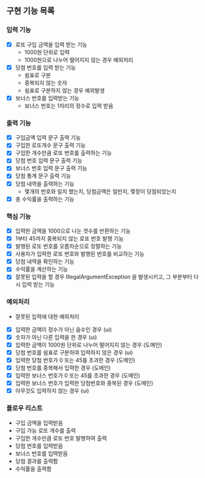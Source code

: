 ## 구현 기능 목록

### 입력 기능

- [x] 로또 구입 금액을 입력 받는 기능
    - 1000원 단위로 입력
    - 1000원으로 나누어 떨어지지 않는 경우 예외처리
- [x] 당첨 번호를 입력 받는 기능
    - 쉼표로 구분
    - 중복되지 않는 숫자
    - 쉼표로 구분하지 않는 경우 예외발생
- [x] 보너스 번호를 입력받는 기능
    - 보너스 번호는 1자리의 정수로 입력 받음

### 출력 기능

- [x] 구입금액 입력 문구 출력 기능
- [x] 구입한 로또개수 문구 출력 기능
- [x] 구입한 개수만큼 로또 번호를 출력하는 기능
- [x] 당첨 번호 입력 문구 출력 기능
- [x] 보너스 번호 입력 문구 출력 기능
- [x] 당첨 통계 문구 출력 기능
- [x] 당첨 내역을 출력하는 기능
    - 몇개의 번호와 일치 했는지, 당첨금액은 얼만지, 몇장이 당점되었는지
- [x] 총 수익률을 출력하는 기능

### 핵심 기능

- [x] 입력한 금액을 1000으로 나눈 갯수를 반환하는 기능
- [x] 1부터 45까지 중복되지 않는 로또 번호 발행 기능
- [x] 발행된 로또 번호를 오름차순으로 정렬하는 기능
- [x] 사용자가 입력한 로또 번호와 발행된 번호를 비교하는 기능
- [x] 당첨 내역을 확인하는 기능
- [x] 수익률을 계산하는 기능
- [x] 잘못된 입력을 할 경우 IllegalArgumentException 을 발생시키고, 그 부분부터 다시 입력 받는 기능

### 예외처리

- 잘못된 입력에 대한 예외처리
- [x] 입력한 금액이 정수가 아닌 음수인 경우 (ui)
- [x] 숫자가 아닌 다른 입력을 한 경우 (ui)
- [x] 입력한 금액이 1000원 단위로 나누어 떨어지지 않는 경우 (도메인)
- [x] 당첨 번호를 쉼표로 구분하여 입력하지 않은 경우 (ui)
- [x] 입력한 당첨 번호가 0 또는 45를 초과한 경우 (도메인)
- [x] 당첨 번호를 중복해서 입력한 경우 (도메인)
- [x] 입력한 보너스 번호가 0 또는 45를 초과한 경우 (도메인)
- [x] 입력한 보너스 번호가 입력한 당첨번호와 중복된 경우 (도메인)
- [x] 아무것도 입력하지 않는 경우 (ui)

### 플로우 리스트

- 구입 금액을 입력받음
- 구입 가능 로또 개수를 출력
- 구입한 개수만큼 로또 번호 발행하여 출력
- 당첨 번호를 입력받음
- 보너스 번호를 입력받음
- 당첨 결과를 출력함
- 수익률을 출력함
